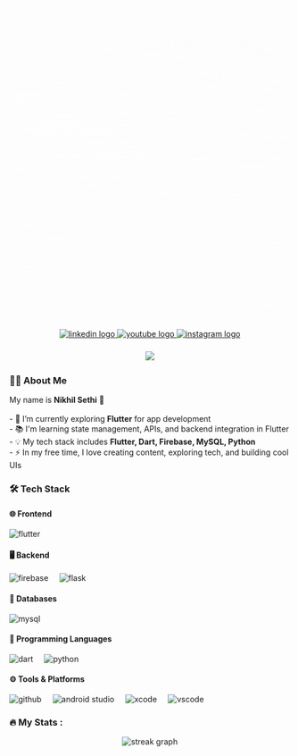 <div align="center">
  <img 
    src="https://github.com/whonikhilsethi/whonikhilsethi/blob/main/posterphoto.gif"
    alt="Banner" 
    width="800" 
    height="550" 
    style="object-fit: cover; border-radius: 12px;" 
  />
</div>





###

<div align="center">
  <a href="https://www.linkedin.com/in/nikhil-sethi-241529213/" target="_blank">
    <img src="https://img.shields.io/static/v1?message=LinkedIn&logo=linkedin&label=&color=0077B5&logoColor=white&labelColor=&style=for-the-badge" height="25" alt="linkedin logo" />
  </a>
  <a href="https://www.youtube.com/@whonikhilsethi" target="_blank">
    <img src="https://img.shields.io/static/v1?message=Youtube&logo=youtube&label=&color=FF0000&logoColor=white&labelColor=&style=for-the-badge" height="25" alt="youtube logo" />
  </a>
  <a href="https://www.instagram.com/whonikhilsethi/" target="_blank">
    <img src="https://img.shields.io/static/v1?message=Instagram&logo=instagram&label=&color=E4405F&logoColor=white&labelColor=&style=for-the-badge" height="25" alt="instagram logo" />
  </a>
</div>

###

<div align="center">
  <img src="https://visitor-badge.laobi.icu/badge?page_id=nikhilsethi.nikhilsethi" />
</div>

###



###

<h3 align="left">👨‍💻 About Me</h3>

<p align="left">
  My name is <strong>Nikhil Sethi</strong> 👋<br><br>
  - 🔭 I’m currently exploring <strong>Flutter</strong> for app development<br>
  - 📚 I'm learning state management, APIs, and backend integration in Flutter<br>
  - 💡 My tech stack includes <strong>Flutter, Dart, Firebase, MySQL, Python</strong><br>
  - ⚡ In my free time, I love creating content, exploring tech, and building cool UIs
</p>

###

<h3 align="left">🛠 Tech Stack</h3>

#### 🌐 Frontend
<div align="left">
  <img src="https://cdn.jsdelivr.net/gh/devicons/devicon/icons/flutter/flutter-original.svg" height="40" alt="flutter" />
  <img width="12" />
 
</div>

#### 🖥 Backend
<div align="left">
  <img src="https://cdn.jsdelivr.net/gh/devicons/devicon/icons/firebase/firebase-plain-wordmark.svg" height="40" alt="firebase" />
  <img width="12" />
  <img src="https://cdn.jsdelivr.net/gh/devicons/devicon/icons/flask/flask-original.svg" height="40" alt="flask" />
</div>

#### 💾 Databases
<div align="left">
  <img src="https://cdn.jsdelivr.net/gh/devicons/devicon/icons/mysql/mysql-original-wordmark.svg" height="40" alt="mysql" />
</div>

#### 🧠 Programming Languages
<div align="left">
  <img src="https://cdn.jsdelivr.net/gh/devicons/devicon/icons/dart/dart-original.svg" height="40" alt="dart" />
  <img width="12" />
  <img src="https://cdn.jsdelivr.net/gh/devicons/devicon/icons/python/python-original-wordmark.svg" height="40" alt="python" />
</div>

#### ⚙️ Tools & Platforms
<div align="left">
  <img src="https://cdn.jsdelivr.net/gh/devicons/devicon/icons/github/github-original.svg" height="40" alt="github" />
  <img width="12" />
  <img src="https://cdn.jsdelivr.net/gh/devicons/devicon/icons/androidstudio/androidstudio-original.svg" height="40" alt="android studio" />
  <img width="12" />
  <img src="https://cdn.jsdelivr.net/gh/devicons/devicon/icons/xcode/xcode-original.svg" height="40" alt="xcode" />
  <img width="12" />
  <img src="https://cdn.jsdelivr.net/gh/devicons/devicon/icons/vscode/vscode-original.svg" height="40" alt="vscode" />
</div>

###

<h3 align="left">🔥 My Stats :</h3>

<div align="center">
  <img src="https://streak-stats.demolab.com?user=whonikhilsethi&locale=en&mode=daily&theme=dark&hide_border=false&border_radius=5&order=3" height="220" alt="streak graph" />
</div>

